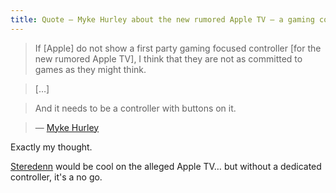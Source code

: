 ```yaml
---
title: Quote — Myke Hurley about the new rumored Apple TV — a gaming console?
---
```


> If [Apple] do not show a first party gaming focused controller [for the new rumored Apple TV], I think that they are not as committed to games as they might think.

> […]

> And it needs to be a controller with buttons on it.

> — [Myke Hurley](https://overcast.fm/+CHZ-L5Yhc/1:04:59)

Exactly my thought.

[Steredenn](http://steredenn.pixelnest.io) would be cool on the alleged Apple TV… but without a dedicated controller, it's a no go.

